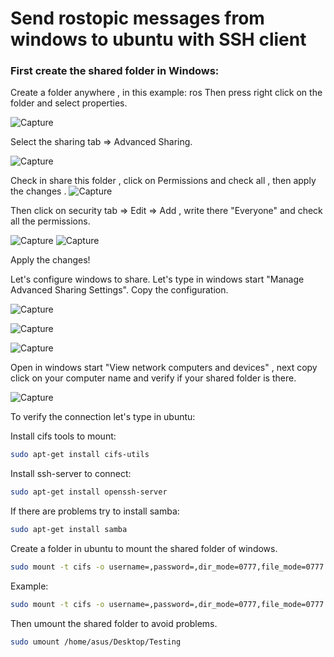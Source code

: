 # Send rostopic messages from windows to ubuntu with SSH client
 
### First create the shared folder in Windows:
Create a folder anywhere , in this example: ros
Then press right click on the folder and select properties. 

![Capture](https://user-images.githubusercontent.com/59718261/89475127-02580d00-d74d-11ea-8189-34d3f859db0a.PNG)

Select the sharing tab => Advanced Sharing.

![Capture](https://user-images.githubusercontent.com/59718261/89475237-421ef480-d74d-11ea-9652-c97ab3909a26.PNG)

Check in share this folder , click on Permissions and check all , then apply the changes
.
![Capture](https://user-images.githubusercontent.com/59718261/89475338-785c7400-d74d-11ea-99c7-4356e573f8a6.PNG)

Then click on security tab => Edit => Add , write there "Everyone" and check all the permissions.

![Capture](https://user-images.githubusercontent.com/59718261/89475409-a346c800-d74d-11ea-9525-4e27d9bda920.PNG)
![Capture](https://user-images.githubusercontent.com/59718261/89475508-e3a64600-d74d-11ea-8e99-4e3a9f8f7e50.PNG)

Apply the changes!

Let's configure windows to share.
Let's type in windows start "Manage Advanced Sharing Settings".
Copy the configuration.

![Capture](https://user-images.githubusercontent.com/59718261/89475736-75ae4e80-d74e-11ea-869d-576ddb483712.PNG)

![Capture](https://user-images.githubusercontent.com/59718261/89475769-865ec480-d74e-11ea-8542-b2c86f7da54e.PNG)

![Capture](https://user-images.githubusercontent.com/59718261/89475804-9bd3ee80-d74e-11ea-8958-442acb7a7b4a.PNG)

Open in windows start "View network computers and devices" , next copy click on your computer name and verify if your shared folder is there.

![Capture](https://user-images.githubusercontent.com/59718261/89476310-fd488d00-d74f-11ea-9cf9-5b27a97a97b7.PNG)

To verify the connection let's type in ubuntu:

Install cifs tools to mount:
```bash
sudo apt-get install cifs-utils
```
Install ssh-server to connect:
```bash
sudo apt-get install openssh-server
```
If there are problems try to install samba:
```bash
sudo apt-get install samba
```
Create a folder in ubuntu to mount the shared folder of windows.
```bash
sudo mount -t cifs -o username=,password=,dir_mode=0777,file_mode=0777 //[IP_address]/[Name of the shared folder] [Path of the folder in ubuntu]
```
Example:
```bash
sudo mount -t cifs -o username=,password=,dir_mode=0777,file_mode=0777 //192.168.2.244/Testing /home/asus/Desktop/Test
```
Then umount the shared folder to avoid problems.
```bash
sudo umount /home/asus/Desktop/Testing 
```





